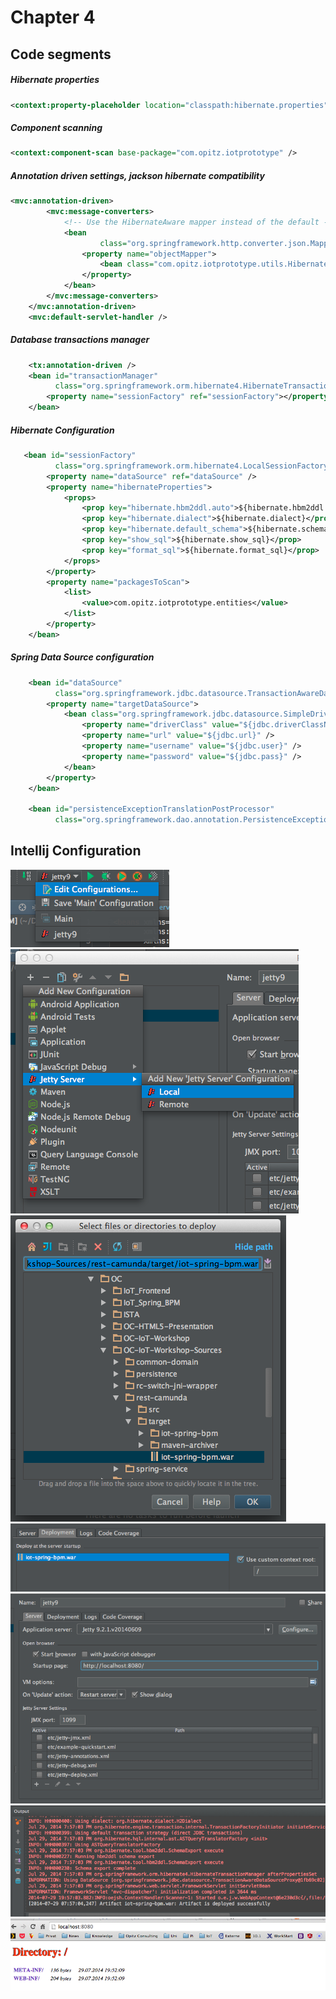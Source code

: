 # Chapter 4

## Code segments

#####  Hibernate properties
```xml
<context:property-placeholder location="classpath:hibernate.properties" />
```

#####  Component scanning
```xml
<context:component-scan base-package="com.opitz.iotprototype" />
```

#####  Annotation driven settings, jackson hibernate compatibility
```xml
<mvc:annotation-driven>
        <mvc:message-converters>
            <!-- Use the HibernateAware mapper instead of the default -->
            <bean
                    class="org.springframework.http.converter.json.MappingJackson2HttpMessageConverter">
                <property name="objectMapper">
                    <bean class="com.opitz.iotprototype.utils.HibernateAwareObjectMapper" />
                </property>
            </bean>
        </mvc:message-converters>
    </mvc:annotation-driven>
	<mvc:default-servlet-handler />
```
    
    
#####  Database transactions manager
```xml
    <tx:annotation-driven />
    <bean id="transactionManager"
          class="org.springframework.orm.hibernate4.HibernateTransactionManager">
        <property name="sessionFactory" ref="sessionFactory"></property>
    </bean>

```

#####  Hibernate Configuration
```xml
   <bean id="sessionFactory"
          class="org.springframework.orm.hibernate4.LocalSessionFactoryBean">
        <property name="dataSource" ref="dataSource" />
        <property name="hibernateProperties">
            <props>
                <prop key="hibernate.hbm2ddl.auto">${hibernate.hbm2ddl.auto}</prop>
                <prop key="hibernate.dialect">${hibernate.dialect}</prop>
                <prop key="hibernate.default_schema">${hibernate.schema.name}</prop>
                <prop key="show_sql">${hibernate.show_sql}</prop>
                <prop key="format_sql">${hibernate.format_sql}</prop>
            </props>
        </property>
        <property name="packagesToScan">
            <list>
                <value>com.opitz.iotprototype.entities</value>
            </list>
        </property>
    </bean>
```

##### Spring Data Source configuration
```xml
    <bean id="dataSource"
          class="org.springframework.jdbc.datasource.TransactionAwareDataSourceProxy">
        <property name="targetDataSource">
            <bean class="org.springframework.jdbc.datasource.SimpleDriverDataSource">
                <property name="driverClass" value="${jdbc.driverClassName}" />
                <property name="url" value="${jdbc.url}" />
                <property name="username" value="${jdbc.user}" />
                <property name="password" value="${jdbc.pass}" />
            </bean>
        </property>
    </bean>

    <bean id="persistenceExceptionTranslationPostProcessor"
          class="org.springframework.dao.annotation.PersistenceExceptionTranslationPostProcessor" />
```

## Intellij Configuration

![edit run configurations](1.png)
![add new jetty configuration](2.png)
![select archive to deploy to server](3.png)
![should look like this](4.png) 
![run configuration for jetty](5.png)
![successful deployment](7.png)
![successful deployment](6.png)
 


    